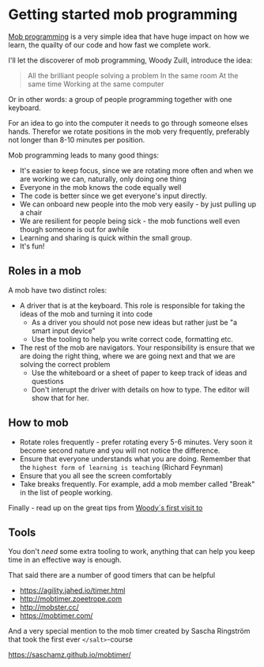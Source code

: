 # Getting started mob programming

[Mob programming](https://en.wikipedia.org/wiki/Mob_programming) is a very simple idea that have huge impact on how we learn, the quailty of our code and how fast we complete work.

I'll let the discoverer of mob programming, Woody Zuill, introduce the idea:

> All the brilliant people solving a problem
> In the same room
> At the same time
> Working at the same computer

Or in other words: a group of people programming together with one keyboard.

For an idea to go into the computer it needs to go through someone elses hands. Therefor we rotate positions in the mob very frequently, preferably not longer than 8-10 minutes per position.

Mob programming leads to many good things:

* It's easier to keep focus, since we are rotating more often and when we are working we can, naturally, only doing one thing
* Everyone in the mob knows the code equally well
* The code is better since we get everyone's input directly.
* We can onboard new people into the mob very easily - by just pulling up a chair
* We are resilient for people being sick - the mob functions well even though someone is out for awhile
* Learning and sharing is quick within the small group.
* It's fun!

## Roles in a mob
A mob have two distinct roles:

* A driver that is at the keyboard. This role is responsible for taking the ideas of the mob and turning it into code
  * As a driver you should not pose new ideas but rather just be "a smart input device"
  * Use the tooling to help you write correct code, formatting etc.
* The rest of the mob are navigators. Your responsibility is ensure that we are doing the right thing, where we are going next and that we are solving the correct problem
  * Use the whiteboard or a sheet of paper to keep track of ideas and questions
  * Don't interupt the driver with details on how to type. The editor will show that for her.

## How to mob
* Rotate roles frequently - prefer rotating every 5-6 minutes. Very soon it become second nature and you will not notice the difference.
* Ensure that everyone understands what you are doing. Remember that the `highest form of learning is teaching` (Richard Feynman)
* Ensure that you all see the screen comfortably
* Take breaks frequently. For example, add a mob member called "Break" in the list of people working.

Finally - read up on the great tips from [Woody´s first visit to </salt>](https://saltsthlm.github.io/protips/woodyMobTips.html)

## Tools

You don't *need* some extra tooling to work, anything that can help you keep time in an effective way is enough.

That said there are a number of good timers that can be helpful

* https://agility.jahed.io/timer.html
* http://mobtimer.zoeetrope.com
* http://mobster.cc/
* https://mobtimer.com/

And a very special mention to the mob timer created by Sascha Ringström that took the first ever `</salt>`-course

https://saschamz.github.io/mobtimer/





